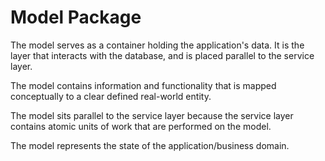 # Model Package

The model serves as a container holding the application's data. 
It is the layer that interacts with the database, and is placed parallel to the service layer.

The model contains information and functionality that is mapped conceptually to a clear defined real-world entity.

The model sits parallel to the service layer because the service layer contains atomic units of work that
are performed on the model. 

The model represents the state of the application/business domain.


